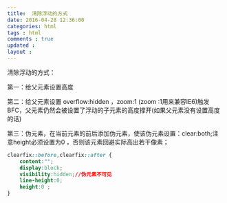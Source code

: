 ```yaml
---
title:  清除浮动的方式 
date: 2016-04-28 12:36:00
categories: html
tags : html
comments : true 
updated : 
layout : 
---
```


清除浮动的方式：

第一：给父元素设置高度

第二：给父元素设置 overflow:hidden ，zoom:1 (zoom :1用来兼容IE6)触发BFC，父元素仍然会被设置了浮动的子元素的高度撑开(如果父元素没有设置高度的话)

第三：伪元素，在当前元素的前后添加伪元素，使该伪元素设置：clear:both;注意height必须设置为0 ，否则该元素回避实际高出若干像素；

```css
clearfix::before,clearfix::after {
	content:"";
	display:block;
	visibility:hidden;//伪元素不可见
	line-height:0;
	height:0 ;
}
```






